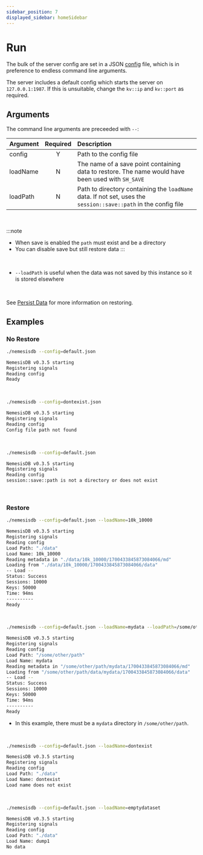 ```yaml
---
sidebar_position: 7
displayed_sidebar: homeSidebar
---
```


# Run
The bulk of the server config are set in a JSON [config](./config) file, which is in preference to endless command line arguments.

The server includes a default config which starts the server on `127.0.0.1:1987`. If this is unsuitable, change the `kv::ip` and `kv::port` as required.


## Arguments

The command line arguments are preceeded with `--`:

|Argument|Required|Description|
|:---|:---:|:---|
|config|Y|Path to the config file|
|loadName|N|The name of a save point containing data to restore. The name would have been used with `SH_SAVE`|
|loadPath|N|Path to directory containing the `loadName` data. If not set, uses the `session::save::path` in the config file|

<br/>

:::note
- When save is enabled the `path` must exist and be a directory
- You can disable save but still restore data
:::

<br/>

- `--loadPath` is useful when the data was not saved by this instance so it is stored elsewhere

<br/>

See [Persist Data](./persist) for more information on restoring.


## Examples

### No Restore
```bash title="Successful start"
./nemesisdb --config=default.json

NemesisDB v0.3.5 starting
Registering signals
Reading config
Ready
```

<br/>

```bash title="Can't find config file"
./nemesisdb --config=dontexist.json

NemesisDB v0.3.5 starting
Registering signals
Reading config
Config file path not found
```

<br/>


```bash title="Save enabled but path does not exist"
./nemesisdb --config=default.json

NemesisDB v0.3.5 starting
Registering signals
Reading config
session::save::path is not a directory or does not exist
```


<br/>

### Restore

```bash title="Start and restore, using path in config"
./nemesisdb --config=default.json --loadName=10k_10000

NemesisDB v0.3.5 starting
Registering signals
Reading config
Load Path: "./data"
Load Name: 10k_10000
Reading metadata in "./data/10k_10000/1700433845873084066/md"
Loading from "./data/10k_10000/1700433845873084066/data"
-- Load --
Status: Success
Sessions: 10000
Keys: 50000
Time: 94ms
----------
Ready
```

<br/>

```bash title="Start and restore, using explicit path"
./nemesisdb --config=default.json --loadName=mydata --loadPath=/some/other/path

NemesisDB v0.3.5 starting
Registering signals
Reading config
Load Path: "/some/other/path"
Load Name: mydata
Reading metadata in "/some/other/path/mydata/1700433845873084066/md"
Loading from "/some/other/path/data/mydata/1700433845873084066/data"
-- Load --
Status: Success
Sessions: 10000
Keys: 50000
Time: 94ms
----------
Ready
```

- In this example, there must be a `mydata` directory in `/some/other/path`.

<br/>


```bash title="Load name does not exist"
./nemesisdb --config=default.json --loadName=dontexist

NemesisDB v0.3.5 starting
Registering signals
Reading config
Load Path: "./data"
Load Name: dontexist
Load name does not exist
```

<br/>


```bash title="Load name exists but contains no data"
./nemesisdb --config=default.json --loadName=emptydataset

NemesisDB v0.3.5 starting
Registering signals
Reading config
Load Path: "./data"
Load Name: dump1
No data
```


